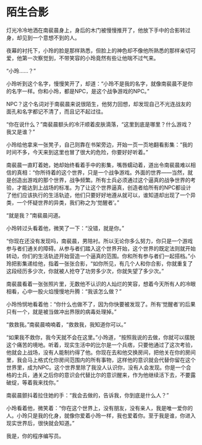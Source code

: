# 陌生合影

灯光冷冷地洒在南裴晨身上，身后的木门被慢慢推开了，他放下手中的合影转过身，却见到一个意想不到的人。 

夜幕的衬托下，小玲的脸是那样熟悉，但脸上的神色却不像他所熟悉的那样亲切可爱，他第一次察觉到，不带笑容的小玲竟然有些让他喘不过气来。 

“小玲......？” 

小玲听到这个名字，慢慢笑开了，却道：“小玲不是我的名字，就像南裴晨不是你的名字一样。你和小玲，都是NPC，是这个战争游戏的NPC。” 

NPC？这个名词对于南裴晨来说很陌生，他努力回想，却发现自己不光连战友的面孔和名字都记不清了，而且记不起过往。 

“你在说什么？”南裴晨额头的冷汗顺着皮肤滴落，“这里到底是哪里？什么游戏？我又是谁？” 

小玲给他拿来一张凳子，自己则靠在书架旁边，开始一页一页地翻看影集：“我的时间不多，今天来到这里也冒了很大的危险，你要好好听着。” 

南裴晨一直盯着她，她却始终看着手中的影集，嘴唇蠕动着，道出令南裴晨难以相信的真相：“你所待着的这个世界，只是一个战争游戏。外面的世界——当然，就是创造出游戏的那个世界，战争频繁。所有士兵必须通过这个逼真的战争世界的考验，才能达到上战场的标准。为了让这个世界逼真，创造者给所有的NPC都设计了他们应该执行的生活轨迹，他们只要好好地遵从就可以，谁知道却出现了一个异类，一个怀疑世界的异类，我们称之为‘觉醒者’。” 

“就是我？”南裴晨问道。 

小玲转过头看着他，微笑了一下：“没错，就是你。” 

“你现在还没有发现吗，南裴晨，男陪衬。所以无论你多么努力，你只是一个游戏参与者们通关的障碍。从参与者们踏入这个世界开始，这个世界的既定法则就开始转动，你们的生活轨迹开始营造一个逼真的范围。你和所有参与者们一起搭档。”小玲把影集递给他，指着一张张合影，“如你所见，有几个人和你合影，你就重复了这段经历多少次，你就被人抢夺了功劳多少次，你就失望了多少次。” 

南裴晨看着一张张照片里，无数他不认识的人灿烂的笑容，想着今天所有人的冷眼相看，心中一股火焰慢慢地升腾：“我该怎么做？” 

小玲怜悯地看着他：“你什么也做不了，因为你快要被发现了。所有‘觉醒者’的后果只有一个，就是被当做冲出界限的病毒处理掉。” 

“救救我。”南裴晨喃喃着，“救救我，我知道你可以。” 

“如果我不救你，我今天就不会在这里。”小玲道，“按照我说的去做，你就可以摆脱这个痛苦的境地。听着，现实生活中的比尔是一个兵痞，只要他通过了这次考验，他就会上战场，没有人能制约得了他。你现在去和他交换房间，把他关在你的房间里，我会马上格式化你房间范围内的所有事物，这样他的意识就会代替你留在这个世界里，成为NPC。这个世界里除了我没人认识你，没有人会发现。你是一个合格的士兵，通关之后你的意识会代替比尔的意识醒来，作为他继续活下去，不要露破绽，等着我来找你。” 

南裴晨颤抖着拉住她的手：“我会去做的，告诉我，你到底是什么人？” 

小玲看着他，微笑着：“你在这个世界上，没有朋友，没有亲人，我是唯一爱你的人。小玲只是我的化身，就像你爱着小玲一样，我也爱着你。至于我是谁，你进入现实世界后，很快就会知道。” 

我是，你的程序编写员。